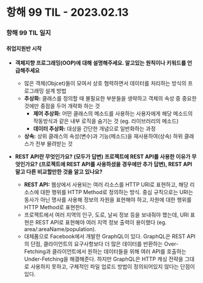 # 항해 99 TIL - 2023.02.13

### 항해 99 TIL 일지

#### 취업지원반 시작

- **객체지향 프로그래밍(OOP)에 대해 설명해주세요. 알고있는 원칙이나 키워드를 언급해주세요**

  - 많은 객체(Objcet)들이 모여서 상호 협력하면서 데이터를 처리하는 방식의 프로그래밍 설계 방법
  - **추상화:** 클래스를 정의할 때 불필요한 부분들을 생략하고 객체의 속성 중 중요한 것에만 중점을 두어 개략화 하는 것
    - **제어 추상화:** 어떤 클래스의 메소드를 사용하는 사용자에게 해당 메소드의 작동방식과 같은 내부 로직을 숨기는 것 (eg. 라이브러리의 메소드)
    - **데이터 추상화:** 대상을 간단한 개념으로 일반화하는 과정
  - **상속:** 상위 클래스의 속성(변수)과 기능(메소드)을 재사용하여(상속) 하위 클래스가 전부 물려받는 것

- **REST API란 무엇인가요? (모두가 답변) 프로젝트에 REST API를 사용한 이유가 무엇인가요? (프로젝트에 REST API를 사용하셨을 경우에만 추가 답변), REST API 말고 다른 비교할만한 것을 알고 있나요?**
  - **REST API:** 웹상에서 사용되는 여러 리소스를 HTTP URI로 표현하고, 해당 리소스에 대한 행위를 HTTP Method로 정의하는 방식. 중심 규칙으로는 URI는 동사가 아닌 명사를 사용해 정보의 자원을 표현해야 하고, 자원에 대한 행위를 HTTP Method로 표현한다.
  - 프로젝트에서 여러 지역의 인구, 도로, 날씨 정보 등을 보내줘야 했는데, URI 표현은 REST API로 표현해야 여러 지역 정보 출력이 용이했다 (eg. area/:areaName/population).
  - 대체품으로 Facebook에서 개발한 GraphQL이 있다. GraphQL은 REST API의 단점, 클라이언트의 요구사항보다 더 많은 데이터를 반환하는 Over-Fetching과 클라이언트에서 원하는 데이터들을 위해 여러 API를 호출하는 Under-Fetching을 해결해준다. 하지만 GraphQL은 HTTP 캐싱 전략을 그대로 사용하지 못하고, 구체적인 파일 업로드 방법이 정의되어있지 않다는 단점이 있다.
